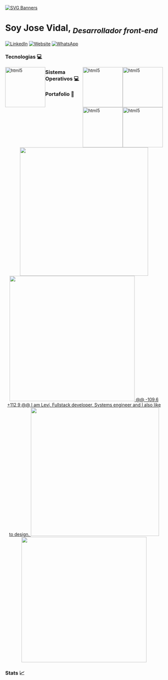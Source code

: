 
<div class="container">
	
	
[![SVG Banners](https://svg-banners.vercel.app/api?type=luminance&text1=H̶̺̰͎̮̥̻͍͚́̀̅̂̈́͊̓̓̔͜Ę̸̘̤̞͍̜͉̟̜̀̃̈́̄̐̈́̕͠L̸̘̼̹̑͠L̸͙̟̺̰̬̥̪͉͛̔̑̑͑̒́̀͝͠O̵̡̗͚̘͎̲̭͖̖͔͗̔̾̈́͆͊̕Ẅ̵̧̙͓̟͔͎̤́̈͊͆̿̆͌͗͠ͅŌ̶̯̯̙̱̺͓̹̹͕̟͒̆̔̋͛̕͝Ŕ̴̢̘͍̠̂Ļ̴̠̫̫̍͊͑̆̈́͑̇͐̑D̵̙̮̪̬̻͖̳̭̥̘͑́̏̂͊̋̕%20&width=800&height=170&)](https://github.com/Jovigovidal)

</div>



       
# **Soy Jose Vidal**,<sub>  _Desarrollador front-end_</sub>
[![LinkedIn](https://img.shields.io/badge/LinkedIn-0077B5?style=for-the-badge&logo=linkedin&logoColor=white)](https://www.linkedin.com/in/josevidalg)
[![Website](https://img.shields.io/badge/website-ＣＶ-FFFFFF?style=for-the-badge&logo=About.me&logoColor=black)](https://jovigovidal.github.io/)
[![WhatsApp](https://img.shields.io/badge/WhatsApp-25D366?style=for-the-badge&logo=whatsapp&logoColor=white)](https://wa.me/967872814) 
<br>
### Tecnologias 💻

<p align="">


<a href="https://www.w3.org/html/" target="_blank"> 
    <img src="https://cdn.jsdelivr.net/gh/devicons/devicon@latest/icons/vscode/vscode-original.svg"
         alt="html5" width="128" height="128" style="float:left; margin-left: ;" /> </a>
                  
 <a href="https://www.w3.org/html/" target="_blank"> 
    <img src="https://cdn.jsdelivr.net/gh/devicons/devicon@latest/icons/html5/html5-original.svg"
         alt="html5" width="128" height="128" style="float:right; margin-left: ;" /> </a>    

  
   <a href="https://www.w3.org/html/" target="_blank"> 
    <img src="https://cdn.jsdelivr.net/gh/devicons/devicon@latest/icons/photoshop/photoshop-original.svg"
         alt="html5" width="128" height="128" style="float:right; margin-left: ;" /> </a>




  ### Sistema Operativos 💻
  
<a href="https://www.w3.org/html/" target="_blank"> 	
    <img src="https://cdn.jsdelivr.net/gh/devicons/devicon@latest/icons/linux/linux-original.svg"
         alt="html5" width="128" height="128" style="float:right; margin-left: ;" /> </a>
        
        
<a href="https://www.w3.org/html/" target="_blank"> 
    <img src="https://cdn.jsdelivr.net/gh/devicons/devicon@latest/icons/windows11/windows11-original.svg"
         alt="html5" width="128" height="128" style="float:right; margin-left: ;" /> </a>

</p>


### Portafolio 📌
<!-- [![Readme Card](https://github-readme-stats.vercel.app/api/pin/?username=leviarista&repo=eco-stats-peru&show_icons=true&title_color=70a5fd&icon_color=bf91f3&text_color=38bdae&bg_color=0D1117)](https://github.com/leviarista/eco-stats-peru) -->

<p align="center">
    <a href="https://jovigovidal.github.io/">
      <img width="410" src="https://jovigovidal.github.io/"/>
    </a>
    <a href="https://github.com/leviarista/eco-stats-peru">
      <img width="400" src="https://repository-images.githubusercontent.com/340539352/ef20cd80-7a0d-11eb-89f7-7d47d811e502"/>
      <!--   <img align="center" src="https://github-readme-stats.vercel.app/api/pin/?username=leviarista&repo=eco-stats-peru&show_icons=true&theme=tokyonight&show_owner=false" /> -->
	@@ -109,6 +112,9 @@ I am Leví, Fullstack developer, Systems engineer and I also like to design.
      <img width="410" src="https://repository-images.githubusercontent.com/384718454/cb85f71c-7193-455e-87c0-e8abf16ad56f"/>
      <!--   <img align="center" src="https://github-readme-stats.vercel.app/api/pin/?username=leviarista&repo=twenty_one_mining&show_icons=true&theme=tokyonight&show_owner=false" /> -->
    </a>
    <a href="https://github.com/leviarista/speciess">
      <img width="400" src="https://repository-images.githubusercontent.com/444587364/fb40681d-05c7-4a8a-b928-1b63d1bcbe8d"/>
    </a>
</p>

### Stats 📈
